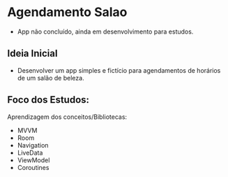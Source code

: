 # Agendamento Salao
- App não concluído, ainda em desenvolvimento para estudos.

## Ideia Inicial
 - Desenvolver um app simples e fictício para agendamentos de horários de um salão de beleza.

## Foco dos Estudos:
Aprendizagem dos conceitos/Bibliotecas:
- MVVM
- Room
- Navigation
- LiveData
- ViewModel
- Coroutines
